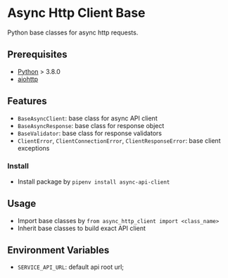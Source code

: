 # Async Http Client Base

Python base classes for async http requests.

## Prerequisites

- [Python](https://www.python.org/) > 3.8.0
- [aiohttp](https://docs.aiohttp.org/)

## Features
- `BaseAsyncClient`: base class for async API client
- `BaseAsyncResponse`: base class for response object
- `BaseValidator`: base class for response validators
- `ClientError`, `ClientConnectionError`, `ClientResponseError`: base client exceptions

### Install

- Install package by `pipenv install async-api-client`

## Usage
- Import base classes by `from async_http_client import <class_name>`
- Inherit base classes to build exact API client

## Environment Variables
- `SERVICE_API_URL`: default api root url;
